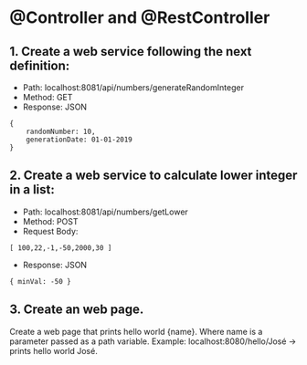 # @Controller and @RestController

## 1. Create a web service following the next definition:

*	Path: localhost:8081/api/numbers/generateRandomInteger
*	Method: GET
*	Response: JSON
```
{
	randomNumber: 10,
	generationDate: 01-01-2019
}
```
	
## 2. Create a web service to calculate lower integer in a list:

*	Path: localhost:8081/api/numbers/getLower
*	Method: POST
*	Request Body:
```
[ 100,22,-1,-50,2000,30 ]
```


*	Response: JSON
```
{ minVal: -50 }
```

## 3. Create an web page.
Create a web page that prints hello world {name}. Where name is a parameter passed as a path variable. Example: localhost:8080/hello/José -> prints hello world José.	
